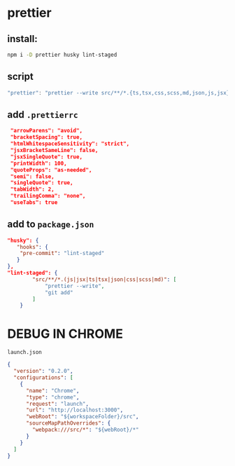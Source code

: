 # prettier

## install:

```bash
npm i -D prettier husky lint-staged
```

## script

```ts
"prettier": "prettier --write src/**/*.{ts,tsx,css,scss,md,json,js,jsx}"
```

## add `.prettierrc`

```json
 "arrowParens": "avoid",
 "bracketSpacing": true,
 "htmlWhitespaceSensitivity": "strict",
 "jsxBracketSameLine": false,
 "jsxSingleQuote": true,
 "printWidth": 100,
 "quoteProps": "as-needed",
 "semi": false,
 "singleQuote": true,
 "tabWidth": 2,
 "trailingComma": "none",
 "useTabs": true
```
## add to `package.json`
```json
"husky": {    
   "hooks": {      
    "pre-commit": "lint-staged"
   }  
},
"lint-staged": {
		"src/**/*.(js|jsx|ts|tsx|json|css|scss|md)": [
			"prettier --write",
			"git add"
		]
	}
```

# DEBUG IN CHROME
`launch.json`
```json
{
  "version": "0.2.0",
  "configurations": [
    {
      "name": "Chrome",
      "type": "chrome",
      "request": "launch",
      "url": "http://localhost:3000",
      "webRoot": "${workspaceFolder}/src",
      "sourceMapPathOverrides": {
        "webpack:///src/*": "${webRoot}/*"
      }
    }
  ]
}
```
